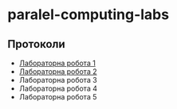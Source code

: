 # paralel-computing-labs

## Протоколи
- [Лабораторна робота 1](https://docs.google.com/document/d/1GF7SXGZwhzGKTcombB8prdsaGFM-mfIwOIZ70IXaGPE/edit?usp=sharing)
- [Лабораторна робота 2](https://docs.google.com/document/d/1W1POfgDDxbJMG7gBwOmyOx0BFHv5FUUClk_43OxjMKc/edit?usp=sharing)
- Лабораторна робота 3
- Лабораторна робота 4
- Лабораторна робота 5
